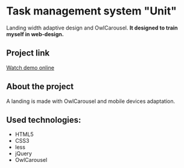 # Task management system "Unit"
Landing width adaptive design and OwlCarousel. **It designed to train myself in web-design.**

## Project link
[Watch demo online](http://kudlovichdv.com/porojects/unit/index.html)

## About the project
A landing is made with OwlCarousel and mobile devices adaptation.

## Used technologies:
* HTML5
* CSS3
* less
* jQuery
* OwlCarousel
